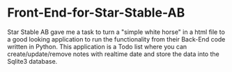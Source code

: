 # Front-End-for-Star-Stable-AB
Star Stable AB gave me a task to turn a "simple white horse" in a html file to a good looking application to run the functionality from their Back-End code written in Python. This application is a Todo list where you can create/update/remove notes with realtime date and store the data into the Sqlite3 database.
